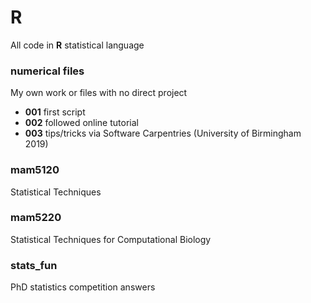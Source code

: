 # R

All code in **R** statistical language

### numerical files
My own work or files with no direct project

* **001** first script
* **002** followed online tutorial
* **003** tips/tricks via Software Carpentries (University of Birmingham 2019)

### mam5120
Statistical Techniques

### mam5220
Statistical Techniques for Computational Biology

### stats_fun
PhD statistics competition answers
